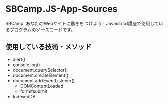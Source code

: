 # SBCamp.JS-App-Sources

SBCamp. あなたのWebサイトに動きをつけよう！Javascript講座で使用しているプログラムのソースコードです。

## 使用している技術・メソッド

* alert()
* console.log()
* document.querySelector()
* document.createElement()
* document.addEventListener()
  * DOMContentLoaded
  * form#submit
* IndexedDB
